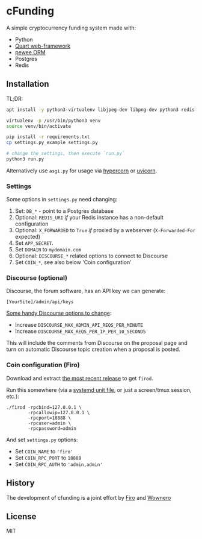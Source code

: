 # cFunding

A simple cryptocurrency funding system made with:

- Python
- [Quart web-framework](https://pgjones.gitlab.io/quart/)
- [pewee ORM](https://docs.peewee-orm.com/en/latest/peewee/quickstart.html)
- Postgres
- Redis

## Installation

TL;DR:

```bash
apt install -y python3-virtualenv libjpeg-dev libpng-dev python3 redis-server postgresql postgresql-contrib postgresql-server-dev-*

virtualenv -p /usr/bin/python3 venv
source venv/bin/activate

pip install -r requirements.txt
cp settings.py_example settings.py

# change the settings, then execute `run.py`
python3 run.py
```

Alternatively use `asgi.py` for usage via [hypercorn](https://pypi.org/project/hypercorn/) or 
[uvicorn](https://pypi.org/project/uvicorn/).

### Settings

Some options in `settings.py` need changing:

1. Set: `DB_*` - point to a Postgres database
2. Optional: `REDIS_URI` *if* your Redis instance has a non-default configuration 
3. Optional: `X_FORWARDED` to `True` *if* proxied by a webserver (`X-Forwarded-For` expected)
4. Set `APP_SECRET`.
5. Set `DOMAIN` to `mydomain.com`
6. Optional: `DISCOURSE_*` related options to connect to Discourse
7. Set `COIN_*`, see also below 'Coin configuration'

### Discourse (optional)

Discourse, the forum software, has an API key we can generate:

```text
[YourSite]/admin/api/keys
```

[Some handy Discourse options to change](https://meta.discourse.org/t/global-rate-limits-and-throttling-in-discourse/78612):

- Increase `DISCOURSE_MAX_ADMIN_API_REQS_PER_MINUTE`
- Increase `DISCOURSE_MAX_REQS_PER_IP_PER_10_SECONDS`

This will include the comments from Discourse on the proposal page and turn on automatic Discourse topic creation 
when a proposal is posted.

### Coin configuration (Firo)

Download and extract [the most recent release](https://github.com/firoorg/firo/releases/) to get `firod`. 

Run this somewhere (via a [systemd unit file](https://github.com/firoorg/firo/wiki/Configuring-masternode-with-systemd), or just a screen/tmux session, etc.):

```text
./firod -rpcbind=127.0.0.1 \ 
        -rpcallowip=127.0.0.1 \ 
        -rpcport=18888 \
        -rpcuser=admin \
        -rpcpassword=admin
```

And set `settings.py` options:

- Set `COIN_NAME` to `'firo'`
- Set `COIN_RPC_PORT` to `18888`
- Set `COIN_RPC_AUTH` to `'admin,admin'`

## History

The development of cfunding is a joint effort by [Firo](https://firo.org/) and [Wownero](https://wownero.org/)

## License

MIT